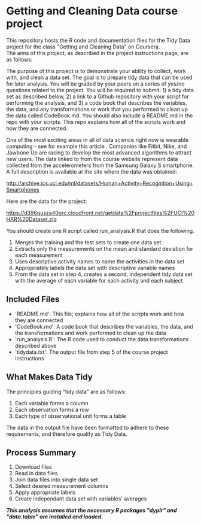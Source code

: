 # Getting and Cleaning Data course project
This repository hosts the R code and documentation files for the Tidy Data project for the class "Getting and Cleaning Data" on Coursera.  
The aims of this project, as described in the project instructions page, are as follows:

The purpose of this project is to demonstrate your ability to collect, work with, and clean a data set. The goal is to prepare tidy data that can be used for later analysis. You will be graded by your peers on a series of yes/no questions related to the project. You will be required to submit: 1) a tidy data set as described below, 2) a link to a Github repository with your script for performing the analysis, and 3) a code book that describes the variables, the data, and any transformations or work that you performed to clean up the data called CodeBook.md. You should also include a README.md in the repo with your scripts. This repo explains how all of the scripts work and how they are connected.

One of the most exciting areas in all of data science right now is wearable computing - see for example this article . Companies like Fitbit, Nike, and Jawbone Up are racing to develop the most advanced algorithms to attract new users. The data linked to from the course website represent data collected from the accelerometers from the Samsung Galaxy S smartphone. A full description is available at the site where the data was obtained:

   http://archive.ics.uci.edu/ml/datasets/Human+Activity+Recognition+Using+Smartphones

Here are the data for the project:

   https://d396qusza40orc.cloudfront.net/getdata%2Fprojectfiles%2FUCI%20HAR%20Dataset.zip

You should create one R script called run_analysis.R that does the following.

  1. Merges the training and the test sets to create one data set
  2. Extracts only the measurements on the mean and standard deviation for each measurement
  3. Uses descriptive activity names to name the activities in the data set
  4. Appropriately labels the data set with descriptive variable names
  5. From the data set in step 4, creates a second, independent tidy data set with the average of each variable for each activity and each subject

## Included Files
- 'README.md': This file; explains how all of the scripts work and how they are connected
- 'CodeBook.md': A code book that describes the variables, the data, and the transformations and work performed to clean up the data
- 'run_analysis.R': The R code used to conduct the data transformations described above
- 'tidydata.txt': The output file from step 5 of the course project instructions

## What Makes Data Tidy
The principles guiding "tidy data" are as follows:
 1. Each variable forms a column
 2. Each observation forms a row
 3. Each type of observational unit forms a table  

The data in the output file have been formatted to adhere to these requirements, and therefore qualify as Tidy Data.

## Process Summary
  1. Download files 
  2. Read in data files
  3. Join data files into single data set
  4. Select desired measurement columns
  5. Apply appropriate labels
  6. Create independant data set with variables' averages

**_This analysis assumes that the necessary R packages "dyplr" and "data.table" are installed and loaded._**
